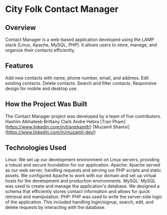 # City Folk Contact Manager

## Overview

Contact Manager is a web-based application developed using the LAMP stack (Linux, Apache, MySQL, PHP). It allows users to store, manage, and organize their contacts efficiently.

## Features

Add new contacts with name, phone number, email, and address.
Edit existing contacts.
Delete contacts.
Search and filter contacts.
Responsive design for mobile and desktop use.

## How the Project Was Built

The Contact Manager project was developed by a team of five contributors. 
Hashim Alkhateeb 
Brittany Clark
Andre Hebra
[Tran Pham] (https://www.linkedin.com/in/tranpham9/)
[Muzamil Shamsi] (https://www.linkedin.com/in/muzamil-dev/)


## Technologies Used
Linux: We set up our development environment on Linux servers, providing a robust and secure foundation for our application.
Apache: Apache served as our web server, handling requests and serving our PHP scripts and static assets. We configured Apache to work with our domain and set up virtual hosts for the development and production environments.
MySQL: MySQL was used to create and manage the application's database. We designed a schema that efficiently stores contact information and allows for quick retrieval and manipulation.
PHP: PHP was used to write the server-side logic of the application. This included handling login/signup, search, edit, and delete requests by interacting with the database.

